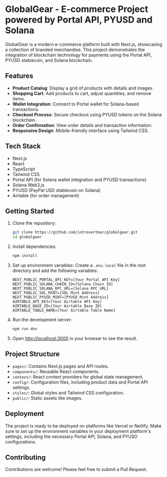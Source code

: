 # GlobalGear - E-commerce Project powered by Portal API, PYUSD and Solana 

GlobalGear is a modern e-commerce platform built with Next.js, showcasing a collection of branded merchandise. This project demonstrates the integration of blockchain technology for payments using the Portal API, PYUSD stablecoin, and Solana blockchain.

## Features

- **Product Catalog**: Display a grid of products with details and images.
- **Shopping Cart**: Add products to cart, adjust quantities, and remove items.
- **Wallet Integration**: Connect to Portal wallet for Solana-based transactions.
- **Checkout Process**: Secure checkout using PYUSD tokens on the Solana blockchain.
- **Order Confirmation**: View order details and transaction information.
- **Responsive Design**: Mobile-friendly interface using Tailwind CSS.

## Tech Stack

- Next.js
- React
- TypeScript
- Tailwind CSS
- Portal API (for Solana wallet integration and PYUSD transactions)
- Solana Web3.js
- PYUSD (PayPal USD stablecoin on Solana)
- Airtable (for order management)

## Getting Started

1. Clone the repository:
   ```bash
   git clone https://github.com/introvertmac/globalgear.git
   cd globalgear
   ```

2. Install dependencies:
   ```bash
   npm install
   ```

3. Set up environment variables:
   Create a `.env.local` file in the root directory and add the following variables:
   ```
   NEXT_PUBLIC_PORTAL_API_KEY=[Your Portal API Key]
   NEXT_PUBLIC_SOLANA_CHAIN_ID=[Solana Chain ID]
   NEXT_PUBLIC_SOLANA_RPC_URL=[Solana RPC URL]
   NEXT_PUBLIC_SOL_MINT=[SOL Mint Address]
   NEXT_PUBLIC_PYUSD_MINT=[PYUSD Mint Address]
   AIRTABLE_API_KEY=[Your Airtable API Key]
   AIRTABLE_BASE_ID=[Your Airtable Base ID]
   AIRTABLE_TABLE_NAME=[Your Airtable Table Name]
   ```

4. Run the development server:
   ```bash
   npm run dev
   ```

5. Open [http://localhost:3000](http://localhost:3000) in your browser to see the result.

## Project Structure

- `pages/`: Contains Next.js pages and API routes.
- `components/`: Reusable React components.
- `context/`: React context providers for global state management.
- `config/`: Configuration files, including product data and Portal API settings.
- `styles/`: Global styles and Tailwind CSS configuration.
- `public/`: Static assets like images.

## Deployment

The project is ready to be deployed on platforms like Vercel or Netlify. Make sure to set up the environment variables in your deployment platform's settings, including the necessary Portal API, Solana, and PYUSD configurations.

## Contributing

Contributions are welcome! Please feel free to submit a Pull Request.